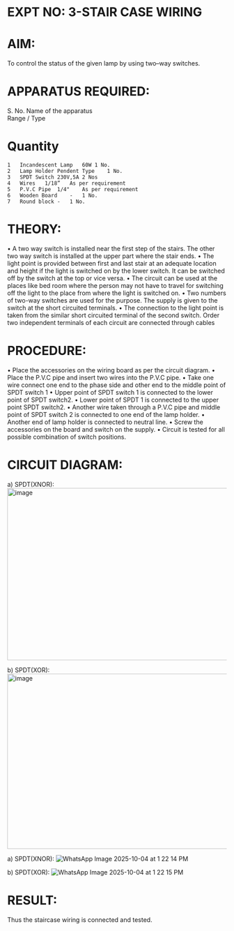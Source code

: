 
# EXPT NO: 3-STAIR CASE WIRING                     

 
# AIM:
 To control the status of the given lamp by using two–way switches. 
# APPARATUS REQUIRED:
S. No.
Name of the apparatus	
Range / Type	
# Quantity
~~~
1	Incandescent Lamp	60W	1 No.
2	Lamp Holder	Pendent Type	1 No.
3	SPDT Switch	230V,5A	2 Nos
4	Wires	1/18”	As per requirement
5	P.V.C Pipe	1/4"	As per requirement
6	Wooden Board	-	1 No.
7	Round block	-	1 No.
~~~


# THEORY:
•	A two way switch is installed near the first step of the stairs. The other two way switch is installed at the upper part where the stair ends.
•	The light point is provided between first and last stair at an adequate location and height if the light is switched on by the lower switch. It can be switched off by the switch at the top or vice versa.
•	The circuit can be used at the places like bed room where the person may  not  have  to  travel for switching off the light to the place from where the light is switched on.
•	Two  numbers  of  two-way  switches  are  used  for  the  purpose.  The supply is given to the switch at the short circuited terminals.
•	The  connection  to  the  light  point  is  taken  from  the  similar  short circuited  terminal  of  the   second  switch.   Order  two  independent terminals of each circuit are connected through  cables 
# PROCEDURE:
•  Place the accessories on the wiring board as per the circuit diagram.
•  Place the P.V.C pipe and insert two wires into the P.V.C pipe.
•	Take one wire connect one end to the phase side and other end to the middle point of SPDT switch 1
•  Upper point of SPDT switch 1 is connected to the lower point of SPDT
switch2.
•  Lower point of SPDT 1 is connected to the upper point SPDT switch2.
•	Another wire taken through a P.V.C pipe and middle point of SPDT switch 2 is connected to one end of the lamp holder.
•  Another end of lamp holder is connected to neutral line.
•  Screw the accessories on the board and switch on the supply.
•  Circuit is tested for all possible combination of switch positions.

# CIRCUIT DIAGRAM: 
a) SPDT(XNOR):
<img width="775" height="395" alt="image" src="https://github.com/user-attachments/assets/a7493e2b-2752-453d-846a-9d38f0a31278" />

b) SPDT(XOR):
<img width="798" height="402" alt="image" src="https://github.com/user-attachments/assets/1b40869c-979c-419f-be8e-8363f9eded2c" />

a) SPDT(XNOR):
![WhatsApp Image 2025-10-04 at 1 22 14 PM](https://github.com/user-attachments/assets/0e4add3c-b1f3-4093-8937-5a8a30a4e9f3)

b) SPDT(XOR):
![WhatsApp Image 2025-10-04 at 1 22 15 PM](https://github.com/user-attachments/assets/b7c006eb-d4c8-444c-8343-b761649c6f00)



# RESULT:
Thus the staircase wiring is connected and tested.
